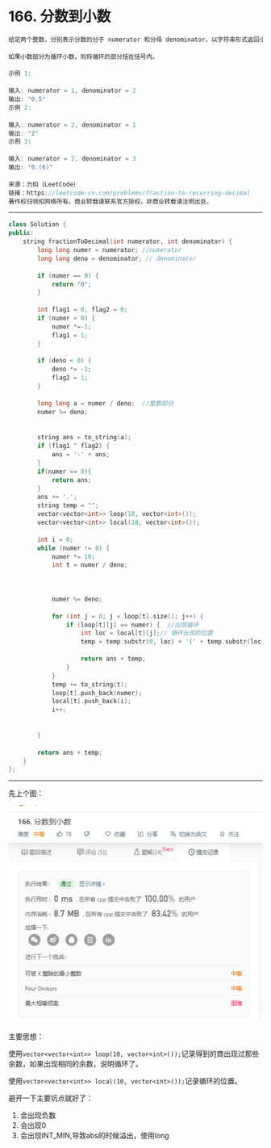 # 166. 分数到小数

```c++
给定两个整数，分别表示分数的分子 numerator 和分母 denominator，以字符串形式返回小数。

如果小数部分为循环小数，则将循环的部分括在括号内。

示例 1:

输入: numerator = 1, denominator = 2
输出: "0.5"
示例 2:

输入: numerator = 2, denominator = 1
输出: "2"
示例 3:

输入: numerator = 2, denominator = 3
输出: "0.(6)"

来源：力扣（LeetCode）
链接：https://leetcode-cn.com/problems/fraction-to-recurring-decimal
著作权归领扣网络所有。商业转载请联系官方授权，非商业转载请注明出处。
```

---

```c++
class Solution {
public:
	string fractionToDecimal(int numerator, int denominator) {
		long long numer = numerator; //numerator
		long long deno = denominator; // denominator

		if (numer == 0) {
			return "0";
		}

		int flag1 = 0, flag2 = 0;
		if (numer < 0) {
			numer *=-1;
			flag1 = 1;
		}

		if (deno < 0) {
			deno *= -1;
			flag2 = 1;
		}

		long long a = numer / deno;  //整数部分
		numer %= deno;

		
		string ans = to_string(a);
		if (flag1 ^ flag2) {
			ans = '-' + ans;
		}
		if(numer == 0){
			return ans;
		}
		ans += '.';
		string temp = "";
		vector<vector<int>> loop(10, vector<int>());
		vector<vector<int>> local(10, vector<int>());

		int i = 0;
		while (numer != 0) {
			numer *= 10;
			int t = numer / deno;

			

			numer %= deno;

			for (int j = 0; j < loop[t].size(); j++) {
				if (loop[t][j] == numer) {  //出现循环
					int loc = local[t][j];// 循环出现的位置
					temp = temp.substr(0, loc) + '(' + temp.substr(loc) + ')';

					return ans + temp;
				}
			}
			temp += to_string(t);
			loop[t].push_back(numer);
			local[t].push_back(i);
			i++;


		}

		return ans + temp;
	}
};
```

---

先上个图：

![img](./1.bmp)

主要思想：

使用`vector<vector<int>> loop(10, vector<int>());`记录得到的商出现过那些余数，如果出现相同的余数，说明循环了。

使用`vector<vector<int>> local(10, vector<int>());`记录循环的位置。

避开一下主要坑点就好了：

1. 会出现负数
2. 会出现0
3. 会出现INT_MIN,导致abs的时候溢出，使用long
